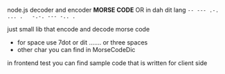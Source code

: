 node.js decoder and encoder **MORSE CODE** OR in dah dit lang `-- --- .-. ... .   -.-. --- -.. .`

just small lib that encode and decode morse code 
- for space use 7dot or dit ....... or three spaces
- other char you can find in MorseCodeDic 

in frontend test you can find sample code that is written for client side